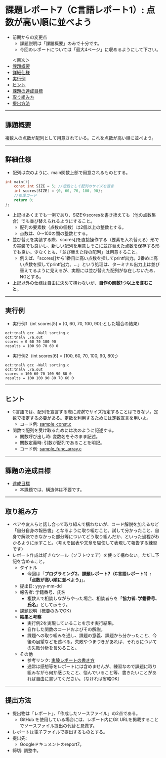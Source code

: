 # 課題レポート7（C言語レポート1）: 点数が高い順に並べよう

- 前期からの変更点
  - 課題説明は「課題概要」のみで十分です。
  - 今回のレポートについては「最大4ページ」に収めるようにして下さい。

<ul>
<lh>＜目次＞</lh>
<li><a href="#abst">課題概要</a>
<li><a href="#details">詳細仕様</a>
<li><a href="#output_example">実行例</a>
<li><a href="#hints">ヒント</a>
<li><a href="#goal">課題の達成目標</a>
<li><a href="#report">取り組み方</a>
<li><a href="#submit">提出方法</a>
</ul>

<hr>

## <a name="abst">課題概要</a>
複数人の点数が配列として用意されている。これを点数が高い順に並べよう。

<hr>

## <a name="details">詳細仕様</a>
- 配列は次のように、main関数上部で用意されるものとする。
```C
int main(){
    const int SIZE = 5; //定数として配列のサイズを宣言                          
    int scores[SIZE] = {0, 60, 70, 100, 90};
    //処理コード
    return 0;
};
```
- 上記はあくまでも一例であり、SIZEやscoresを書き換えても（他の点数集合）でも並び替えられるようにすること。
  - 配列の要素数（点数の個数）は2個以上の整数とする。
  - 点数は、0〜100の間の整数とする。
- 並び替えを実装する際、scores[]を直接操作する（要素を入れ替える）形での実装でも良いし、新しい配列を用意しそこに並び替えた点数を保存する形でも良い。少なくとも、「並び替えた後の配列」は用意すること。
  - 例えば、「scores[]から1番目に高い点数を探してprintf出力。2番めに高い点数を探してprintf出力。...」という処理は、ターミナル出力上は並び替えてるように見えるが、実際には並び替えた配列が存在しないため、NGとする。
- 上記以外の仕様は自由に決めて構わないが、**自作の関数1つ以上を含むこと**。

<hr>

## <a name="output_example">実行例</a>
- 実行例1（int scores[5] = {0, 60, 70, 100, 90};とした場合の結果）
```
oct:tnal% gcc -Wall sorting.c
oct:tnal% ./a.out
scores = 0 60 70 100 90
results = 100 90 70 60 0
```

- 実行例2（int scores[6] = {100, 60, 70, 100, 90, 80};）
```
oct:tnal% gcc -Wall sorting.c
oct:tnal% ./a.out
scores = 100 60 70 100 90 80 0
results = 100 100 90 80 70 60 0
```

<hr>

## <a name="hints">ヒント</a>
- C言語では、配列を宣言する際に*変数*でサイズ指定することはできない。定数で指定する必要がある。定数を利用するためには定数宣言を用いよ。
  - コード例: [sample_const.c](sample_const.c)
- 関数で配列を受け取るためには次のように記述する。
  - 関数呼び出し時: 変数名をそのまま記述。
  - 関数定義時: 引数が配列であることを明記。
  - コード例: [sample_func_array.c](sample_func_array.c)


<hr>

## <a name="goal">課題の達成目標</a>
- [達成目標](https://github.com/naltoma/c_intro/blob/master/C_intro.md#goal)
  - 本課題では、構造体は不要です。

<hr>

## <a name="report">取り組み方</a>
- ペアや友人らと話し合って取り組んで構わないが、コード解説を加えるなど「自分自身の報告書」となるように取り組むこと。試して分かったこと、自身で解決できなかった部分等についてどう取り組んだか、といった過程がわかるように示すこと。（考えを図表や文章を駆使して表現して報告する練習です）
- レポート作成は好きなツール（ソフトウェア）を使って構わない。ただし下記を含めること。
  - タイトル
    - 今回は「**プログラミング2、課題レポート7（C言語レポート1）: 「点数が高い順に並べよう」**」。
  - 提出日: yyyy-mm-dd
  - 報告者: 学籍番号、氏名
    - 複数人で相談しながらやった場合、相談者らを「**協力者: 学籍番号、氏名**」として示そう。
  - 課題説明（概要のみでOK）
  - **結果と考察**
    - 実行例2を実現していることを示す実行結果。
    - 自作した関数のコードおよびその解説。
    - 課題への取り組みを通し、課題の意義、課題から分かったこと、今後の展望などを述べる。失敗やつまづきがあれば、それらについての失敗分析を含めること。
  - その他
    - 参考リンク: [実験レポートの書き方](http://www.report.gusoku.net/jikken/jikkenreport.html)
    - 通常は感想等をレポートには含めませんが、練習なので課題に取り組みながら何か感じたこと、悩んでいること等、書きたいことがあれば自由に書いてください。（なければ省略OK）

<hr>

## <a name="submit">提出方法</a>
- 提出物は「レポート」、「作成したソースファイル」の2点である。
  - GitHub を使用している場合には、レポート内にGit URLを掲載することでソースファイル提出の代替と見做す。
- レポートは電子ファイルで提出するものとする。
- 提出先:
  - Googleドキュメントのreport7。
- 締切: 調整中。
